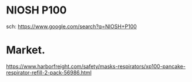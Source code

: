 # NIOSH P100
sch: https://www.google.com/search?q=NIOSH+P100

# Market.
https://www.harborfreight.com/safety/masks-respirators/xp100-pancake-respirator-refill-2-pack-56986.html
